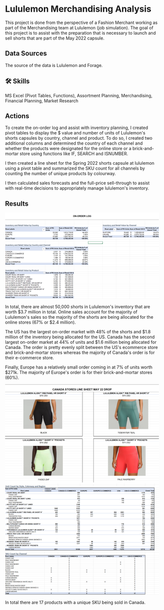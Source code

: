 # Lululemon Merchandising Analysis 
This project is done from the perspective of a Fashion Merchant working as part of the Merchandising team at Lululemon (job simulation). The goal of this project is to assist with the preparation that is necessary to launch and sell shorts that are part of the May 2022 capsule. 


## Data Sources
The source of the data is Lululemon and Forage. 


## 🛠 Skills
MS Excel (Pivot Tables, Functions), Assortment Planning, Merchandising, Financial Planning, Market Research 


## Actions
To create the on-order log and assist with inventory planning, I created pivot tables to display the $ value and number of units of Lululemon's shorts capsules by country, channel and product. To do so, I created two additional columns and determined the country of each channel and whether the products were designated for the online store or a brick-and-mortar store using functions like IF, SEARCH and ISNUMBER.

I then created a line sheet for the Spring 2022 shorts capsule at lululemon using a pivot table and summarized the SKU count for all channels by counting the number of unique products by colourway. 

I then calculated sales forecasts and the full-price sell-through to assist with real-time decisions to appropriately manage lululemon's inventory.

## Results

<img src="https://github.com/teresa-le/Lululemon_Merchandising_Analysis/blob/main/resources/On-Order%20Log.PNG">

In total, there are almost 50,000 shorts in Lululemon's inventory that are worth $3.7 million in total. Online sales account for the majority of Lululemon's sales so the majority of the shorts are being allocated for the online stores (67% or $2.4 million). 

The US has the largest on-order market with 48% of the shorts and $1.8 million of the inventory being allocated for the US. Canada has the second largest on-order market at 44% of units and $1.6 million being allocated for Canada. The order is pretty evenly split between the US's ecommerce store and brick-and-mortar stores whereas the majority of Canada's order is for their e-commerce store. 

Finally, Europe has a relatively small order coming in at 7% of units worth $271k. The majority of Europe's order is for their brick-and-mortar stores (60%). 

<img src="https://github.com/teresa-le/Lululemon_Merchandising_Analysis/blob/main/resources/Line%20Sheet.PNG"> 

<img src="https://github.com/teresa-le/Lululemon_Merchandising_Analysis/blob/main/resources/SKU%20Count.PNG"> 

In total there are 17 products with a unique SKU being sold in Canada. 

